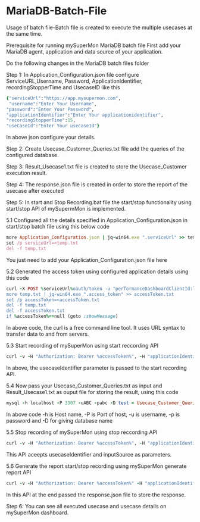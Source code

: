 # MariaDB-Batch-File
Usage of batch file-Batch file is created to execute the multiple usecases at the same time. 

Prerequisite for running  mySuperMon MariaDB batch file
First add your MariaDB agent, application and data source of your application.

Do the following changes in the MariaDB batch files folder

Step 1: In Application_Configuration.json file configure ServiceURL,Username, Password, ApplicationIdentifier, recordingStopperTime and UsecaseID like this
```ruby
{"serviceUrl":"https://app.mysupermon.com",
 "username":"Enter Your Username", 
"password":"Enter Your Password", 
"applicationIdentifier":"Enter Your applicationidentifier", 
"recordingStopperTime":15,
"useCaseId":"Enter Your usecaseId"}
```

In above json configure your details. 
 
Step 2: Create Usecase_Customer_Queries.txt file add the queries of the configured database.

Step 3: Result_Usecase1.txt file is created to store the Usecase_Customer execution result.

Step 4: The response.json file is created in order to store the report of the usecase after executed

Step 5: In start and Stop Recording.bat file the start/stop functionality using start/stop API of mySupermMon is implemented.

5.1 Configured all the details specified in Application_Configuration.json in start/stop batch file using this below code
```ruby
more Application_Configuration.json | jq-win64.exe ".serviceUrl" >> temp.txt
set /p serviceUrl=<temp.txt
del -f temp.txt
```
You just need to add your Application_Configuration.json file here

5.2 Generated the access token using configured application details using this code
```ruby
curl -X POST %serviceUrl%oauth/token -u "performanceDashboardClientId:ljknsqy9tp6123" -d "grant_type=password" -d "username=%username%" -d "password=%password%" >> temp.txt
more temp.txt | jq-win64.exe ".access_token" >> accessToken.txt
set /p accessToken=<accessToken.txt
del -f temp.txt
del -f accessToken.txt
if %accessToken%==null (goto :showMessage)
```
In above code, the curl is a free command line tool. It uses URL syntax to transfer data to and from servers.

5.3 Start recording of mySuperMon using start reccording API 
```ruby
curl -v -H "Authorization: Bearer %accessToken%", -H "applicationIdentifier:%applicationIdentifier%" -X GET %serviceUrl%devaten/data/startRecording?usecaseIdentifier="Signup"
```
In above, the usecaseIdentifier parameter is passed to the start recording API. 


5.4 Now pass your Usecase_Customer_Queries.txt as input and Result_Usecase1.txt as ouput file for storing the result, using this code
```ruby
mysql -h localhost -P 3307 -uABC -pabc -D test < Usecase_Customer_Queries.txt > Result_Usecase1.txt
```
In above code -h is Host name, -P is Port of host, -u is username, -p is password and -D for giving database name

5.5 Stop recording of mySuperMon using stop reccording API 
```ruby
curl -v -H "Authorization: Bearer %accessToken%", -H "applicationIdentifier:%applicationIdentifier%" -X GET %serviceUrl%devaten/data/stopRecording?usecaseIdentifier="Signup&inputSource=batFile"
```

This API aceepts usecaseIdentifier and inputSource as parameters.

5.6 Generate the report start/stop recording using mySuperMon generate report API 
```ruby
curl -v -H "Authorization: Bearer %accessToken%" -H "applicationIdentifier:%applicationIdentifier%" -X GET %serviceUrl%devaten/data/generateReport >> response.json
 ```
In this API at the end passed the response.json file to store the response.

Step 6: You can see all executed usecase and usecase details on mySuperMon dashboard.





 
 

 

